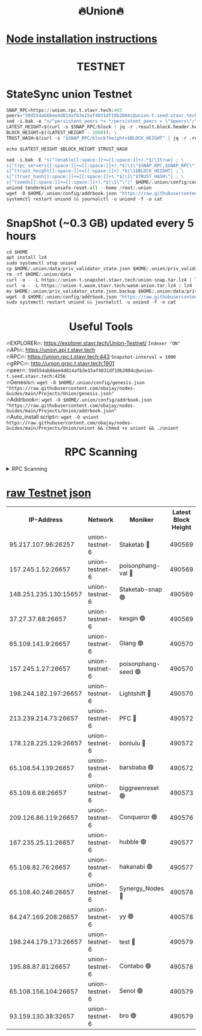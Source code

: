 <h1 align="center"> 🔥Union🔥</h1>

[Node installation instructions](https://github.com/obajay/nodes-Guides/tree/main/Projects/Union)
=

<h1 align="center"> TESTNET</h1>

# StateSync union Testnet
```python
SNAP_RPC=https://union.rpc.t.stavr.tech:443
peers="59d554ab6bee4d814afb3e15af4031df19b2084c@union-t.seed.stavr.tech:4256"
sed -i.bak -e "s/^persistent_peers *=.*/persistent_peers = \"$peers\"/" $HOME/.union/config/config.toml
LATEST_HEIGHT=$(curl -s $SNAP_RPC/block | jq -r .result.block.header.height); \
BLOCK_HEIGHT=$((LATEST_HEIGHT - 1000)); \
TRUST_HASH=$(curl -s "$SNAP_RPC/block?height=$BLOCK_HEIGHT" | jq -r .result.block_id.hash)

echo $LATEST_HEIGHT $BLOCK_HEIGHT $TRUST_HASH

sed -i.bak -E "s|^(enable[[:space:]]+=[[:space:]]+).*$|\1true| ; \
s|^(rpc_servers[[:space:]]+=[[:space:]]+).*$|\1\"$SNAP_RPC,$SNAP_RPC\"| ; \
s|^(trust_height[[:space:]]+=[[:space:]]+).*$|\1$BLOCK_HEIGHT| ; \
s|^(trust_hash[[:space:]]+=[[:space:]]+).*$|\1\"$TRUST_HASH\"| ; \
s|^(seeds[[:space:]]+=[[:space:]]+).*$|\1\"\"|" $HOME/.union/config/config.toml
uniond tendermint unsafe-reset-all --home /root/.union
wget -O $HOME/.union/config/addrbook.json "https://raw.githubusercontent.com/obajay/nodes-Guides/main/Projects/Union/addrbook.json"
systemctl restart uniond && journalctl -u uniond -f -o cat
```
# SnapShot (~0.3 GB) updated every 5 hours
```python
cd $HOME
apt install lz4
sudo systemctl stop uniond
cp $HOME/.union/data/priv_validator_state.json $HOME/.union/priv_validator_state.json.backup
rm -rf $HOME/.union/data
curl -o - -L https://union-t.snapshot.stavr.tech/union-snap.tar.lz4 | lz4 -c -d - | tar -x -C $HOME/.union --strip-components 2
curl -o - -L https://union-t.wasm.stavr.tech/wasm-union.tar.lz4 | lz4 -c -d - | tar -x -C $HOME/.union --strip-components 2
mv $HOME/.union/priv_validator_state.json.backup $HOME/.union/data/priv_validator_state.json
wget -O $HOME/.union/config/addrbook.json "https://raw.githubusercontent.com/obajay/nodes-Guides/main/Projects/Union/addrbook.json"
sudo systemctl restart uniond && journalctl -u uniond -f -o cat
```
 <h1 align="center"> Useful Tools</h1>
 
🔥EXPLORER🔥: https://explorer.stavr.tech/Union-Testnet/        `Indexer "ON"` \
🔥API🔥:      https://union.api.t.stavr.tech \
🔥RPC🔥:      https://union.rpc.t.stavr.tech:443              `Snapshot-interval = 1000` \
🔥gRPC🔥:     http://union.grpc.t.stavr.tech:1901 \
🔥peer🔥:     `59d554ab6bee4d814afb3e15af4031df19b2084c@union-t.seed.stavr.tech:4256` \
🔥Genesis🔥:     `wget -O $HOME/.union/config/genesis.json "https://raw.githubusercontent.com/obajay/nodes-Guides/main/Projects/Union/genesis.json"` \
🔥Addrbook🔥: ```wget -O $HOME/.union/config/addrbook.json "https://raw.githubusercontent.com/obajay/nodes-Guides/main/Projects/Union/addrbook.json"``` \
🔥Auto_install script🔥:  `wget -O uniont https://raw.githubusercontent.com/obajay/nodes-Guides/main/Projects/Union/uniont && chmod +x uniont && ./uniont`

<h1 align="center"> RPC Scanning</h1>

<details>
<summary>RPC Scanning</summary>

<h2 align="center"> We scan nodes in real time every 4 hours. And we provide the final result of RPC endpoints.
We cannot influence the operation of these nodes in any way. </h2>


```python
If Voting Power is higher than 0 --> then the Node is a validator of the network and may be subject to attack and be a potential threat to the chain.
```
```python
We marked such validators with a red symbol
```

</details>

[raw Testnet json](https://rpc-check.uniont.stavr.tech/uniont/rpc-uniont-result.json)
=



<table><tr><th>IP-Address</th><th>Network</th><th>Moniker</th><th>Latest Block Height</th><th>Earliest Block Height</th><th>Catching Up</th><th>Tx Index</th><th>Voting Power</th><th>Scan Time</th></tr><tr><td>95.217.107.96:26257</td><td>union-testnet-6</td><td>Staketab 🔴</td><td>490569</td><td>1</td><td>False</td><td>on</td><td>1000002</td><td>2024-03-18T04:56:05.013236353UTC</td></tr><tr><td>157.245.1.52:26657</td><td>union-testnet-6</td><td>poisonphang-val 🔴</td><td>490569</td><td>1</td><td>False</td><td>on</td><td>1000000</td><td>2024-03-18T04:56:05.660382111UTC</td></tr><tr><td>148.251.235.130:15657</td><td>union-testnet-6</td><td>Staketab-snap 🟢</td><td>490569</td><td>1</td><td>False</td><td>on</td><td>0</td><td>2024-03-18T04:56:06.212348886UTC</td></tr><tr><td>37.27.37.88:26657</td><td>union-testnet-6</td><td>kesgin 🟢</td><td>490569</td><td>1</td><td>False</td><td>on</td><td>0</td><td>2024-03-18T04:56:06.567519628UTC</td></tr><tr><td>65.109.141.9:26657</td><td>union-testnet-6</td><td>Glang 🟢</td><td>490570</td><td>1</td><td>False</td><td>on</td><td>0</td><td>2024-03-18T04:56:11.005614929UTC</td></tr><tr><td>157.245.1.27:26657</td><td>union-testnet-6</td><td>poisonphang-seed 🟢</td><td>490570</td><td>1</td><td>False</td><td>on</td><td>0</td><td>2024-03-18T04:56:11.928496190UTC</td></tr><tr><td>198.244.182.197:26657</td><td>union-testnet-6</td><td>Lightshift 🔴</td><td>490570</td><td>1</td><td>False</td><td>on</td><td>1000000</td><td>2024-03-18T04:56:14.311398609UTC</td></tr><tr><td>213.239.214.73:26657</td><td>union-testnet-6</td><td>PFC 🔴</td><td>490572</td><td>1</td><td>False</td><td>on</td><td>1000001</td><td>2024-03-18T04:56:24.796874654UTC</td></tr><tr><td>178.128.225.129:26657</td><td>union-testnet-6</td><td>bonlulu 🔴</td><td>490572</td><td>1</td><td>False</td><td>on</td><td>1000000</td><td>2024-03-18T04:56:25.440302815UTC</td></tr><tr><td>65.108.54.139:26657</td><td>union-testnet-6</td><td>barsbaba 🟢</td><td>490572</td><td>1</td><td>False</td><td>on</td><td>0</td><td>2024-03-18T04:56:25.840205403UTC</td></tr><tr><td>65.109.6.68:26657</td><td>union-testnet-6</td><td>biggreenreset 🟢</td><td>490573</td><td>1</td><td>False</td><td>on</td><td>0</td><td>2024-03-18T04:56:28.222086390UTC</td></tr><tr><td>209.126.86.119:26657</td><td>union-testnet-6</td><td>Conqueror 🟢</td><td>490576</td><td>1</td><td>False</td><td>on</td><td>0</td><td>2024-03-18T04:56:49.734942212UTC</td></tr><tr><td>167.235.25.11:26657</td><td>union-testnet-6</td><td>hubble 🟢</td><td>490577</td><td>1</td><td>False</td><td>on</td><td>0</td><td>2024-03-18T04:56:56.142485838UTC</td></tr><tr><td>65.108.82.76:26657</td><td>union-testnet-6</td><td>hakanabi 🟢</td><td>490577</td><td>1</td><td>False</td><td>on</td><td>0</td><td>2024-03-18T04:56:56.599597698UTC</td></tr><tr><td>65.108.40.246:26657</td><td>union-testnet-6</td><td>Synergy_Nodes 🔴</td><td>490578</td><td>1</td><td>False</td><td>on</td><td>1000001</td><td>2024-03-18T04:57:03.065875791UTC</td></tr><tr><td>84.247.169.208:26657</td><td>union-testnet-6</td><td>yy 🟢</td><td>490578</td><td>1</td><td>False</td><td>on</td><td>0</td><td>2024-03-18T04:57:03.389044568UTC</td></tr><tr><td>198.244.179.173:26657</td><td>union-testnet-6</td><td>test 🔴</td><td>490579</td><td>1</td><td>False</td><td>on</td><td>1000001</td><td>2024-03-18T04:57:05.757992769UTC</td></tr><tr><td>195.88.87.81:26657</td><td>union-testnet-6</td><td>Contabo 🟢</td><td>490578</td><td>1</td><td>False</td><td>on</td><td>0</td><td>2024-03-18T04:57:06.234608502UTC</td></tr><tr><td>65.108.156.104:26657</td><td>union-testnet-6</td><td>Senol 🟢</td><td>490579</td><td>1</td><td>False</td><td>on</td><td>0</td><td>2024-03-18T04:57:06.594660257UTC</td></tr><tr><td>93.159.130.38:32657</td><td>union-testnet-6</td><td>bro 🟢</td><td>490579</td><td>1</td><td>False</td><td>on</td><td>0</td><td>2024-03-18T04:57:06.927018032UTC</td></tr></table>
